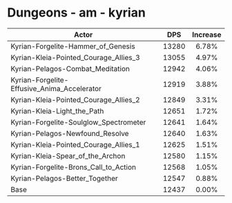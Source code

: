 # Dungeons - am - kyrian
| Actor | DPS | Increase |
|---|:---:|:---:|
|Kyrian-Forgelite-Hammer_of_Genesis|13280|6.78%|
|Kyrian-Kleia-Pointed_Courage_Allies_3|13055|4.97%|
|Kyrian-Pelagos-Combat_Meditation|12942|4.06%|
|Kyrian-Forgelite-Effusive_Anima_Accelerator|12919|3.88%|
|Kyrian-Kleia-Pointed_Courage_Allies_2|12849|3.31%|
|Kyrian-Kleia-Light_the_Path|12651|1.72%|
|Kyrian-Forgelite-Soulglow_Spectrometer|12641|1.64%|
|Kyrian-Pelagos-Newfound_Resolve|12640|1.63%|
|Kyrian-Kleia-Pointed_Courage_Allies_1|12625|1.51%|
|Kyrian-Kleia-Spear_of_the_Archon|12580|1.15%|
|Kyrian-Forgelite-Brons_Call_to_Action|12568|1.05%|
|Kyrian-Pelagos-Better_Together|12547|0.88%|
|Base|12437|0.00%|
